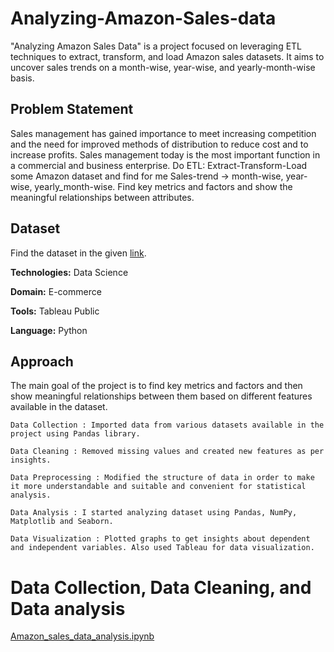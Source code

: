 # Analyzing-Amazon-Sales-data
"Analyzing Amazon Sales Data" is a project focused on leveraging ETL techniques to extract, transform, and load Amazon sales datasets. It aims to uncover sales trends on a month-wise, year-wise, and yearly-month-wise basis.
## Problem Statement
Sales management has gained importance to meet increasing competition and the need for improved methods of distribution to reduce cost and to increase profits. Sales management today is the most important function in a commercial and business
enterprise.
Do ETL: Extract-Transform-Load some Amazon dataset and find for me Sales-trend -> month-wise, year-wise, yearly_month-wise. Find key metrics and factors and show the meaningful relationships between attributes.
## Dataset
Find the dataset in the given [link](https://drive.google.com/drive/folders/1c4XtmLWR-3tmwv17eRv5YsdoScC_kTxr).

**Technologies:**  Data Science

**Domain:** E-commerce

**Tools:** Tableau Public

**Language:** Python

## Approach
The main goal of the project is to find key metrics and factors and then show meaningful relationships between them based on different features available in the dataset.
```
Data Collection : Imported data from various datasets available in the project using Pandas library. 

Data Cleaning : Removed missing values and created new features as per insights. 

Data Preprocessing : Modified the structure of data in order to make it more understandable and suitable and convenient for statistical analysis. 

Data Analysis : I started analyzing dataset using Pandas, NumPy, Matplotlib and Seaborn. 

Data Visualization : Plotted graphs to get insights about dependent and independent variables. Also used Tableau for data visualization.
```
# Data Collection, Data Cleaning, and Data analysis
[Amazon_sales_data_analysis.ipynb](https://colab.research.google.com/drive/18W2lTUZ24NaYHKnY_ZpdJCMhBo-3OpI8?usp=sharing)






